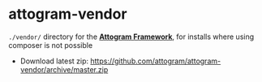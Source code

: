 # attogram-vendor
`./vendor/` directory for the [**Attogram Framework**](https://github.com/attogram/attogram), for installs where using composer is not possible

* Download latest zip:
 https://github.com/attogram/attogram-vendor/archive/master.zip
